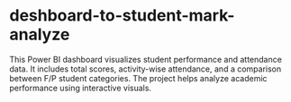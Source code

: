 # deshboard-to-student-mark-analyze
This Power BI dashboard visualizes student performance and attendance data. It includes total scores, activity-wise attendance, and a comparison between F/P student categories. The project helps analyze academic performance using interactive visuals.
